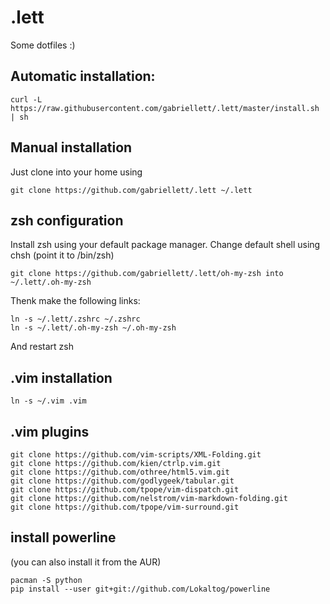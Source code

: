 # .lett

Some dotfiles :)

## Automatic installation:

	curl -L https://raw.githubusercontent.com/gabriellett/.lett/master/install.sh | sh

## Manual installation

Just clone into your home using
	
	git clone https://github.com/gabriellett/.lett ~/.lett

## zsh configuration

Install zsh using your default package manager.
Change default shell using chsh (point it to /bin/zsh)

	git clone https://github.com/gabriellett/.lett/oh-my-zsh into ~/.lett/.oh-my-zsh

Thenk make the following links:

	ln -s ~/.lett/.zshrc ~/.zshrc
	ln -s ~/.lett/.oh-my-zsh ~/.oh-my-zsh

And restart zsh

## .vim installation

	ln -s ~/.vim .vim
## .vim plugins

	git clone https://github.com/vim-scripts/XML-Folding.git
	git clone https://github.com/kien/ctrlp.vim.git
	git clone https://github.com/othree/html5.vim.git
	git clone https://github.com/godlygeek/tabular.git
	git clone https://github.com/tpope/vim-dispatch.git
	git clone https://github.com/nelstrom/vim-markdown-folding.git
	git clone https://github.com/tpope/vim-surround.git
	
## install powerline

(you can also install it from the AUR)

	pacman -S python
	pip install --user git+git://github.com/Lokaltog/powerline
	
